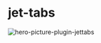 # jet-tabs
![hero-picture-plugin-jettabs](https://github.com/user-attachments/assets/2c6e3e05-2c42-4160-8967-4bdd4cf4f85f)
